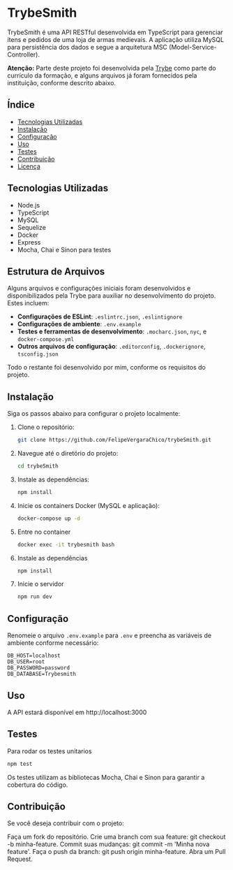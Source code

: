# TrybeSmith

TrybeSmith é uma API RESTful desenvolvida em TypeScript para gerenciar itens e pedidos de uma loja de armas medievais. A aplicação utiliza MySQL para persistência dos dados e segue a arquitetura MSC (Model-Service-Controller).

**Atenção:** Parte deste projeto foi desenvolvida pela [Trybe](https://www.betrybe.com/) como parte do currículo da formação, e alguns arquivos já foram fornecidos pela instituição, conforme descrito abaixo.

## Índice

- [Tecnologias Utilizadas](#tecnologias-utilizadas)
- [Instalação](#instalação)
- [Configuração](#configuração)
- [Uso](#uso)
- [Testes](#testes)
- [Contribuição](#contribuição)
- [Licença](#licença)

## Tecnologias Utilizadas

- Node.js
- TypeScript
- MySQL
- Sequelize
- Docker
- Express
- Mocha, Chai e Sinon para testes

## Estrutura de Arquivos

Alguns arquivos e configurações iniciais foram desenvolvidos e disponibilizados pela Trybe para auxiliar no desenvolvimento do projeto. Estes incluem:

- **Configurações de ESLint**: `.eslintrc.json`, `.eslintignore`
- **Configurações de ambiente**: `.env.example`
- **Testes e ferramentas de desenvolvimento**: `.mocharc.json`, `nyc`, e `docker-compose.yml`
- **Outros arquivos de configuração**: `.editorconfig`, `.dockerignore`, `tsconfig.json`

Todo o restante foi desenvolvido por mim, conforme os requisitos do projeto.

## Instalação

Siga os passos abaixo para configurar o projeto localmente:

1. Clone o repositório:

    ```bash
    git clone https://github.com/FelipeVergaraChico/trybeSmith.git
    ```

2. Navegue até o diretório do projeto:

    ```bash
    cd trybeSmith
    ```

3. Instale as dependências:

    ```bash
    npm install
    ```

4. Inicie os containers Docker (MySQL e aplicação):

    ```bash
    docker-compose up -d
    ```

5. Entre no container
   ```bash
   docker exec -it trybesmith bash
   ```
6. Instale as dependências
   ```bash
   npm install
   ```
7. Inicie o servidor
   ```bash
   npm run dev
   ```
## Configuração

Renomeie o arquivo `.env.example` para `.env` e preencha as variáveis de ambiente conforme necessário:

```env
DB_HOST=localhost
DB_USER=root
DB_PASSWORD=password
DB_DATABASE=Trybesmith
```

## Uso
A API estará disponível em http://localhost:3000

## Testes
Para rodar os testes unitarios
```bash
npm test
```
Os testes utilizam as bibliotecas Mocha, Chai e Sinon para garantir a cobertura do código.

## Contribuição
Se você deseja contribuir com o projeto:

Faça um fork do repositório.
Crie uma branch com sua feature: git checkout -b minha-feature.
Commit suas mudanças: git commit -m 'Minha nova feature'.
Faça o push da branch: git push origin minha-feature.
Abra um Pull Request.
